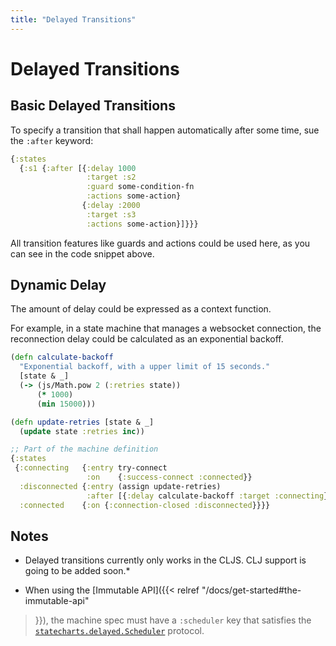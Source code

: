```yaml
---
title: "Delayed Transitions"
---
```

# Delayed Transitions

## Basic Delayed Transitions

To specify a transition that shall happen automatically after some time, sue the `:after` keyword:

```clojure
{:states
  {:s1 {:after [{:delay 1000
                 :target :s2
                 :guard some-condition-fn
                 :actions some-action}
                {:delay :2000
                 :target :s3
                 :actions some-action}]}}}
```

All transition features like guards and actions could be used here, as
you can see in the code snippet above.

## Dynamic Delay

The amount of delay could be expressed as a context function.

For example, in a state machine that manages a websocket connection,
the reconnection delay could be calculated as an exponential backoff.

```clojure
(defn calculate-backoff
  "Exponential backoff, with a upper limit of 15 seconds."
  [state & _]
  (-> (js/Math.pow 2 (:retries state))
      (* 1000)
      (min 15000)))

(defn update-retries [state & _]
  (update state :retries inc))

;; Part of the machine definition
{:states
 {:connecting   {:entry try-connect
                 :on    {:success-connect :connected}}
  :disconnected {:entry (assign update-retries)
                 :after [{:delay calculate-backoff :target :connecting}]}
  :connected    {:on {:connection-closed :disconnected}}}}
```

## Notes

* Delayed transitions currently only works in the CLJS. CLJ support is going to be added soon.*

* When using the [Immutable API]({{< relref "/docs/get-started#the-immutable-api"
>}}), the machine spec must have a `:scheduler` key that satisfies the
[`statecharts.delayed.Scheduler`](https://github.com/lucywang000/clj-statecharts/blob/master/src/statecharts/delayed.cljc#L6-L8) protocol.
